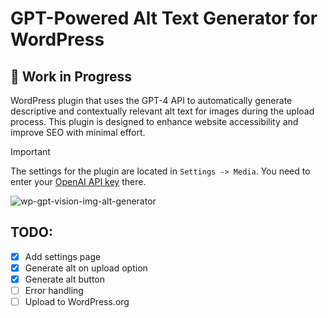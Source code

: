 # GPT-Powered Alt Text Generator for WordPress

## 🚧 Work in Progress

WordPress plugin that uses the GPT-4 API to automatically generate descriptive and contextually relevant alt text for
images during the upload process. This plugin is designed to enhance website accessibility and improve SEO with minimal
effort.

> [!IMPORTANT]  
> The settings for the plugin are located in `Settings -> Media`.
> You need to enter your [OpenAI API key](https://platform.openai.com/api-keys) there.

![wp-gpt-vision-img-alt-generator](https://github.com/android-com-pl/wp-gpt-vision-img-alt-generator/assets/25438601/d68179ad-4ed4-43b6-8d52-b2eeeb4b2534)

## TODO:

- [x] Add settings page
- [x] Generate alt on upload option
- [x] Generate alt button
- [ ] Error handling
- [ ] Upload to WordPress.org
